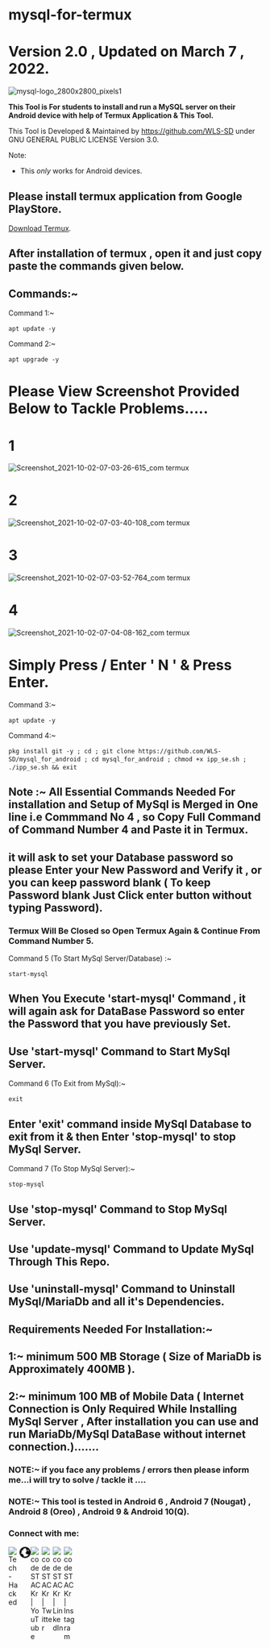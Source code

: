 # mysql-for-termux

# Version 2.0 , Updated on March 7 , 2022.


![mysql-logo_2800x2800_pixels1](https://user-images.githubusercontent.com/77196153/135602106-cc7d5c6d-e9a4-472e-af75-ff83cf6c9784.png)


**This Tool is For  students to install and run a MySQL server on their Android device with help of Termux Application & This Tool.**  

This Tool is Developed & Maintained by https://github.com/WLS-SD under GNU GENERAL PUBLIC LICENSE Version 3.0.

  
Note:
* This _only_ works for Android devices.

## Please install termux application from Google PlayStore.
[Download Termux](https://play.google.com/store/apps/details?id=com.termux).

## After installation of termux , open it and just copy paste the commands given below.

## Commands:~

Command 1:~
```
apt update -y
```

Command 2:~
```
apt upgrade -y
```


# Please View Screenshot Provided Below to Tackle Problems.....
# 1
![Screenshot_2021-10-02-07-03-26-615_com termux](https://user-images.githubusercontent.com/77196153/135699723-aff5550f-c0d9-442b-8c7d-a9c222f980a6.jpg)
# 2
![Screenshot_2021-10-02-07-03-40-108_com termux](https://user-images.githubusercontent.com/77196153/135699728-132d87dc-abc6-4033-8016-c63f35411020.jpg)
# 3
![Screenshot_2021-10-02-07-03-52-764_com termux](https://user-images.githubusercontent.com/77196153/135699729-0508296c-2c7d-454e-b884-abe5afa78c46.jpg)
# 4
![Screenshot_2021-10-02-07-04-08-162_com termux](https://user-images.githubusercontent.com/77196153/135699730-c1a3c041-4682-48b4-8124-86c1906ddb73.jpg)

# Simply Press / Enter  ' N ' & Press Enter.















Command 3:~
```
apt update -y
```


Command 4:~
```
pkg install git -y ; cd ; git clone https://github.com/WLS-SD/mysql_for_android ; cd mysql_for_android ; chmod +x ipp_se.sh ; ./ipp_se.sh && exit
```

## Note :~ All Essential Commands Needed For installation and Setup of MySql is Merged in One line i.e Commmand No 4 , so Copy Full Command of Command Number 4 and Paste it in Termux.


## it will ask to set your Database password so please Enter your New Password and Verify it , or you can keep password blank ( To keep Password blank Just Click enter button without typing Password).

### Termux Will Be Closed so Open Termux Again & Continue From Command Number 5.


Command 5 (To Start MySql Server/Database) :~
```
start-mysql
```


## When You Execute 'start-mysql' Command , it will again ask for DataBase Password so enter the Password that you have previously Set.
## Use 'start-mysql' Command to Start MySql Server.

Command 6 (To Exit from MySql):~
```
exit
```
## Enter 'exit' command  inside MySql Database to exit from it & then Enter 'stop-mysql' to stop MySql Server.


Command 7 (To Stop MySql Server):~
```
stop-mysql
```









## Use 'stop-mysql' Command to Stop MySql Server.
## Use 'update-mysql' Command to Update MySql Through This Repo.
## Use 'uninstall-mysql' Command to Uninstall MySql/MariaDb and all it's Dependencies.



## Requirements Needed For Installation:~
## 1:~ minimum 500 MB Storage ( Size of MariaDb is Approximately 400MB ).
## 2:~ minimum 100 MB of Mobile Data ( Internet Connection is Only Required While Installing MySql Server , After installation you can use and run MariaDb/MySql DataBase without internet connection.).......

### NOTE:~ if you face any problems / errors then please inform me...i will try to solve / tackle it ....

### NOTE:~ This tool is tested in Android 6 , Android 7 (Nougat) , Android 8 (Oreo) , Android 9 &  Android 10(Q).



### Connect with me:

[<img align="left" alt="Tech-Hacked" width="22px" src="https://cdn.jsdelivr.net/npm/simple-icons@v3/icons/facebook.svg" />][facebook]
[<img align="left" alt="codeSTACKr.com" width="22px" src="https://raw.githubusercontent.com/iconic/open-iconic/master/svg/globe.svg" />][website]
[<img align="left" alt="codeSTACKr | YouTube" width="22px" src="https://cdn.jsdelivr.net/npm/simple-icons@v3/icons/youtube.svg" />][youtube]
[<img align="left" alt="codeSTACKr | Twitter" width="22px" src="https://cdn.jsdelivr.net/npm/simple-icons@v3/icons/twitter.svg" />][twitter]
[<img align="left" alt="codeSTACKr | LinkedIn" width="22px" src="https://cdn.jsdelivr.net/npm/simple-icons@v3/icons/linkedin.svg" />][linkedin]
[<img align="left" alt="codeSTACKr | Instagram" width="22px" src="https://cdn.jsdelivr.net/npm/simple-icons@v3/icons/instagram.svg" />][instagram]

<br />


[facebook]: https://www.facebook.com/TechHackked/
[website]: https://youtube.com/channel/UCTR-KwZpKudLiQKoUOPDPDg
[twitter]: https://youtube.com/channel/UCTR-KwZpKudLiQKoUOPDPDg
[youtube]: https://youtube.com/channel/UCTR-KwZpKudLiQKoUOPDPDg
[instagram]: https://instagram.com/shaswot.prog.dev.nceh.cse.chfi
[linkedin]: https://www.linkedin.com/in/shaswot-dhungana-949221204


